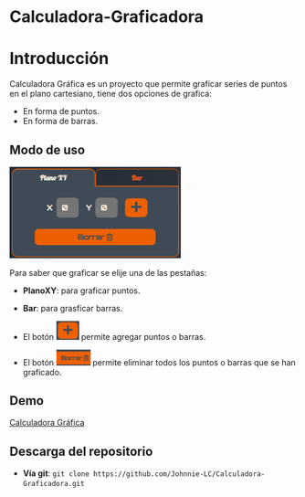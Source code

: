 # Calculadora-Graficadora

# Introducción

Calculadora Gráfica es un proyecto que permite graficar series de puntos en el plano cartesiano, tiene dos opciones de grafica:

- En forma de puntos.
- En forma de barras.

## Modo de uso

<img alt="input" width="300" src='https://raw.githubusercontent.com/Johnnie-LC/Calculadora-Graficadora/main/screenshot/planoXY.png' />

Para saber que graficar se elije una de las pestañas:

- **PlanoXY**: para graficar puntos.
- **Bar**: para grasficar barras.

- El botón <img alt="mas" width="40" src='https://raw.githubusercontent.com/Johnnie-LC/Calculadora-Graficadora/main/screenshot/mas.png' /> permite agregar puntos o barras.

- El botón <img alt="borrar" width="60" src='https://raw.githubusercontent.com/Johnnie-LC/Calculadora-Graficadora/main/screenshot/borrar.png' /> permite eliminar todos los puntos o barras que se han graficado.

## Demo

[Calculadora Gráfica](https://johnnie-lc.github.io/Calculadora-Graficadora/)

## Descarga del repositorio

- **Vía git**:
  `git clone https://github.com/Johnnie-LC/Calculadora-Graficadora.git`
